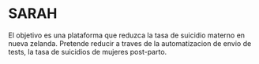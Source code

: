 # SARAH
  El objetivo es una plataforma que reduzca la tasa de suicidio materno en nueva zelanda. Pretende reducir a traves de la automatizacion de envio de tests, la tasa de suicidios de mujeres post-parto.
